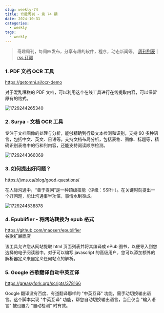 ```yaml
---
slug: weekly-74
title: 奇趣周刊 - 第 74 期
date: 2024-10-31
categories:
  - weekly
tags:
  - weekly
---
```


> 奇趣周刊，每周四发布，分享有趣的软件，程序，动态新闻等。 [周刊列表](/categories/weekly/) | [rss 订阅](/categories/weekly/index.xml)

### 1. PDF 文档 OCR 工具

https://getomni.ai/ocr-demo

对于混乱糟糕的 PDF 文档，可以利用这个在线工具进行在线提取内容，可以保留原有的格式。

![1729244265340](https://imgurl.zishu.me/2024/10/1729244265340.webp)

### 2. Surya - 文档 OCR 工具

专注于文档图像的处理与分析，能够精确到行级文本检测和识别，支持 90 多种语言，包括中文、英文、日语等。支持文档布局分析，包括表格、图像、标题等，精确识别表格中的行和列内容，还能支持阅读顺序检测。

![1729244366069](https://imgurl.zishu.me/2024/10/1729244366069.webp)

### 3. 如何提出好问题？

https://jvns.ca/blog/good-questions/

在人际沟通中，“善于提问”是一种顶级技能（评级：SSR✨）。在关键时刻提出一个好问题，能让沟通事半功倍，事情水到渠成。

![1729244538878](https://imgurl.zishu.me/2024/10/1729244538878.webp)

### 4. Epublifier - 将网站转换为 epub 格式

https://github.com/maoserr/epublifier  
[谷歌扩展商店](https://chrome.google.com/webstore/detail/epublifier/eopjnahefjhnhfanplcjpbbdkpbagikk)

该工具允许您从网站提取 html 页面列表并将其编译成 ePub 图书，以便导入到您选择的电子阅读器中。对于可以编写 javascript 的高级用户，您可以添加额外的解析器定义来自定义任何站点的解析。

### 5. Google 谷歌翻译自动中英互译

https://greasyfork.org/scripts/378166

Google 翻译没有百度、有道翻译那样的 "中英互译" 功能，需手动切换输出语言。这个脚本实现 "中英互译" 功能，帮您自动切换输出语言，当且仅当 "输入语言" 被设置为 "自动检测" 时有效。
